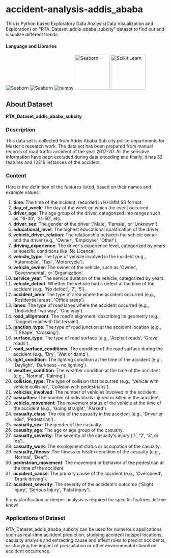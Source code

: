 # accident-analysis-addis_ababa
This is Python based Exploratory Data Analysis(Data Visualization and Exploration) on "RTA_Dataset_addis_ababa_subcity" dataset to find out and visualize different trends


#### Language and Libraries
<p>
<a><img src="https://img.shields.io/badge/Python-FFD43B?style=for-the-badge&logo=python&logoColor=darkgreen" alt="Seaborn"/></a>
<a><img src="https://img.shields.io/badge/Pandas-2C2D72?style=for-the-badge&logo=pandas&logoColor=white" alt="Seaborn"/></a>
<a><img src="https://img.shields.io/badge/Numpy-777BB4?style=for-the-badge&logo=numpy&logoColor=white" alt="numpy"/></a>
<a><img src="https://seaborn.pydata.org/_static/logo-wide-lightbg.svg" alt="Seaborn"width="110"/></a>
<a><img src="https://scikit-learn.org/1.5/_static/scikit-learn-logo-small.png" alt="Scikit Learn"width="110"/></a>
</p>

## About Dataset
**RTA_Dataset_addis_ababa_subcity**
### Description
This data set is collected from Addis Ababa Sub city police departments for Master's research work. The data set has been prepared from manual records of road traffic accident of the year 2017-20. All the sensitive information have been excluded during data encoding and finally, it has 32 features and 12316 instances of the accident

### Content
Here is the definition of the features listed, based on their names and example values:

1. **time**: The time of the incident, recorded in HH:MM:SS format.
2. **day_of_week**: The day of the week on which the event occurred.
3. **driver_age**: The age group of the driver, categorized into ranges such as '18-30', '31-50', etc.
4. **driver_sex**: The gender of the driver ('Male', 'Female', or 'Unknown').
5. **educational_level**: The highest educational qualification of the driver.
6. **vehicle_driver_relation**: The relationship between the vehicle owner and the driver (e.g., 'Owner', 'Employee', 'Other').
7. **driving_experience**: The driver's experience level, categorized by years or specific conditions like 'No Licence'.
8. **vehicle_type**: The type of vehicle involved in the incident (e.g., 'Automobile', 'Taxi', 'Motorcycle').
9. **vehicle_owner**: The owner of the vehicle, such as 'Owner', 'Governmental', or 'Organization'.
10. **service_year**: The service duration of the vehicle, categorized by years.
11. **vehicle_defect**: Whether the vehicle had a defect at the time of the accident (e.g., 'No defect', '7', '5').
12. **accident_area**: The type of area where the accident occurred (e.g., 'Residential areas', 'Office areas').
13. **lanes**: The type of road lanes where the accident occurred (e.g., 'Undivided Two way', 'One way').
14. **road_allignment**: The road's alignment, describing its geometry (e.g., 'Tangent road with flat terrain').
15. **junction_type**: The type of road junction at the accident location (e.g., 'T Shape', 'Crossing').
16. **surface_type**: The type of road surface (e.g., 'Asphalt roads', 'Gravel roads').
17. **road_surface_conditions**: The condition of the road surface during the accident (e.g., 'Dry', 'Wet or damp').
18. **light_condition**: The lighting condition at the time of the accident (e.g., 'Daylight', 'Darkness - no lighting').
19. **weather_condition**: The weather condition at the time of the accident (e.g., 'Normal', 'Raining').
20. **collision_type**: The type of collision that occurred (e.g., 'Vehicle with vehicle collision', 'Collision with pedestrians').
21. **vehicles_involved**: The number of vehicles involved in the accident.
22. **casualties**: The number of individuals injured or killed in the accident.
23. **vehicle_movement**: The movement status of the vehicle at the time of the accident (e.g., 'Going straight', 'Parked').
24. **casualty_class**: The role of the casualty in the accident (e.g., 'Driver or rider', 'Pedestrian').
25. **casualty_sex**: The gender of the casualty.
26. **casualty_age**: The age or age group of the casualty.
27. **casualty_severity**: The severity of the casualty's injury ('1', '2', '3', or 'na').
28. **casualty_work**: The employment status or occupation of the casualty.
29. **casualty_fitness**: The fitness or health condition of the casualty (e.g., 'Normal', 'Deaf').
30. **pedestrian_movement**: The movement or behavior of the pedestrian at the time of the accident.
31. **accident_cause**: The primary cause of the accident (e.g., 'Overspeed', 'Drunk driving').
32. **accident_severity**: The severity of the accident's outcome ('Slight Injury', 'Serious Injury', 'Fatal injury').

If any clarification or deeper analysis is required for specific features, let me know!
### Applications of Dataset
RTA_Dataset_addis_ababa_subcity can be used for numerous applications such as real-time accident prediction, studying accident hotspot locations, casualty analysis and extracting cause and effect rules to predict accidents, or studying the impact of precipitation or other environmental stimuli on accident occurrence.
